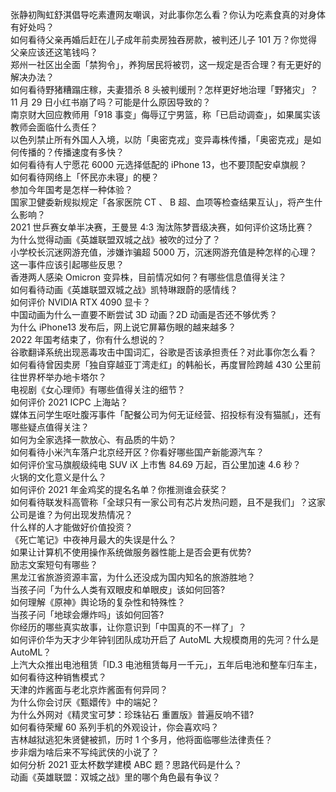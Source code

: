 张静初陶虹舒淇倡导吃素遭网友嘲讽，对此事你怎么看？你认为吃素食真的对身体有好处吗？  
如何看待父亲再婚后赶在儿子成年前卖房独吞房款，被判还儿子 101 万？你觉得父亲应该还这笔钱吗？  
郑州一社区出全面「禁狗令」，养狗居民将被罚，这一规定是否合理？有无更好的解决办法？  
如何看待野猪糟蹋庄稼，夫妻猎杀 8 头被判缓刑？怎样更好地治理「野猪灾」？  
11 月 29 日小红书崩了吗？可能是什么原因导致的？  
南京财大回应教师用「918 事变」侮辱辽宁男篮，称「已启动调查」，如果属实该教师会面临什么责任？  
以色列禁止所有外国人入境，以防「奥密克戎」变异毒株传播，「奥密克戎」是如何传播的？传播速度有多快？  
如何看待有人宁愿花 6000 元选择低配的 iPhone 13，也不要顶配安卓旗舰？  
如何看待网络上「怀民亦未寝」的梗？  
参加今年国考是怎样一种体验？  
国家卫健委新规拟规定「各家医院 CT 、 B 超、血项等检查结果互认」，将产生什么影响？  
2021 世乒赛女单半决赛，王曼昱 4:3 淘汰陈梦晋级决赛，如何评价这场比赛？  
为什么觉得动画《英雄联盟双城之战》被吹的过分了？  
小学校长沉迷网游充值，涉嫌诈骗超 5000 万，沉迷网游充值是种怎样的心理？这一事件应该引起哪些反思？  
香港两人感染 Omicron 变异株，目前情况如何？有哪些信息值得关注？  
如何看待动画《英雄联盟双城之战》凯特琳跟蔚的感情线？  
如何评价 NVIDIA RTX 4090 显卡？  
中国动画为什么一直要不断尝试 3D 动画？2D 动画是否还不够优秀？  
为什么 iPhone13 发布后，网上说它屏幕伤眼的越来越多？  
2022 年国考结束了，你有什么想说的？  
谷歌翻译系统出现恶毒攻击中国词汇，谷歌是否该承担责任？对此事你怎么看？  
如何看待曾因卖房「独自穿越亚丁湾走红」的韩船长，再度冒险跨越 430 公里前往世界杯举办地卡塔尔？  
电视剧《女心理师》有哪些值得关注的细节？  
如何评价 2021 ICPC 上海站？  
媒体五问学生呕吐腹泻事件「配餐公司为何无证经营、招投标有没有猫腻」，还有哪些疑点值得关注？  
如何为全家选择一款放心、有品质的牛奶？  
如何看待小米汽车落户北京经开区？你看好哪些国产新能源汽车？  
如何评价宝马旗舰级纯电 SUV iX 上市售 84.69 万起，百公里加速 4.6 秒？  
火锅的文化意义是什么？  
如何评价 2021 年金鸡奖的提名名单？你推测谁会获奖？  
如何看待联发科高管称「全球只有一家公司有芯片发热问题，且不是我们」？这家公司是谁？为何出现发热情况？  
什么样的人才能做好价值投资？  
《死亡笔记》中夜神月最大的失误是什么？  
如果让计算机不使用操作系统做服务器性能上是否会更有优势?  
励志文案短句有哪些？  
黑龙江省旅游资源丰富，为什么还没成为国内知名的旅游胜地？  
当孩子问「为什么人类有双眼皮和单眼皮」该如何回答?  
如何理解《原神》舆论场的复杂性和特殊性？  
当孩子问「地球会爆炸吗」该如何回答?  
你经历的哪些真实故事，让你意识到「中国真的不一样了」？  
如何评价华为天才少年钟钊团队成功开启了 AutoML 大规模商用的先河？什么是 AutoML？  
上汽大众推出电池租赁「ID.3 电池租赁每月一千元」，五年后电池和整车归车主，如何看待这种销售模式？  
天津的炸酱面与老北京炸酱面有何异同？  
为什么你会讨厌《甄嬛传》中的端妃？  
为什么外网对《精灵宝可梦：珍珠钻石 重置版》普遍反响不错?  
如何看待荣耀 60 系列手机的外观设计，你会喜欢吗？  
吉林越狱逃犯朱贤健被抓，历时 1 个多月，他将面临哪些法律责任？  
步非烟为啥后来不写纯武侠的小说了？  
如何分析 2021 亚太杯数学建模 ABC 题？思路代码是什么？  
动画《英雄联盟：双城之战》里的哪个角色最有争议？  
